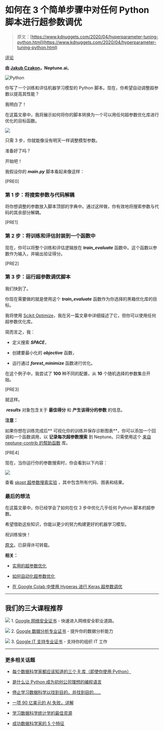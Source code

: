 # 如何在 3 个简单步骤中对任何 Python 脚本进行超参数调优

> 原文：[https://www.kdnuggets.com/2020/04/hyperparameter-tuning-python.html](https://www.kdnuggets.com/2020/04/hyperparameter-tuning-python.html)

[评论](#comments)

**由 [Jakub Czakon](https://www.linkedin.com/in/jakub-czakon-2b797b69/?originalSubdomain=pl)，Neptune.ai**。

![Python](../Images/48653af31024defdcd657420253f346a.png)

你写了一个训练和评估机器学习模型的 Python 脚本。现在，你希望自动调整超参数以提高其性能？

我明白了！

在这篇文章中，我将展示如何将你的脚本转换为一个可以用任何超参数优化库进行优化的目标函数。

![](../Images/e0074c461140259d5cecec92bd0d7474.png)

只需 3 步，你就能像没有明天一样调整模型参数。

准备好了吗？

开始吧！

我假设你的 ***main.py*** 脚本看起来像这样：

[PRE0]

### 第 1 步：将搜索参数与代码解耦

将你想调整的参数放入脚本顶部的字典中。通过这样做，你有效地将搜索参数与代码的其余部分解耦。

[PRE1]

### 第 2 步：将训练和评估封装到一个函数中

现在，你可以将整个训练和评估逻辑放在 ***train_evaluate*** 函数中。这个函数以参数作为输入，并输出验证得分。

[PRE2]

### 第 3 步：运行超参数调优脚本

我们快到了。

你现在需要做的就是使用这个 ***train_evaluate*** 函数作为你选择的黑箱优化库的目标。

我将使用 [Scikit Optimize](https://neptune.ai/blog/scikit-optimize)，我在另一篇文章中详细描述了它，但你可以使用任何超参数优化库。

简而言之，我：

+   定义搜索 ***SPACE***，

+   创建要最小化的 ***objective*** 函数，

+   运行通过 ***forest_minimize*** 函数进行优化。

在这个例子中，我尝试了 **100** 种不同的配置，从 **10** 个随机选择的参数集合开始。

[PRE3]

就这样。

 ***results*** 对象包含关于 **最佳得分** 和 **产生该得分的参数** 的信息。

**注意：**

如果你想在训练完成后** 可视化你的训练并保存诊断图表**，你可以添加一个回调和一个函数调用，以 **记录每次超参数搜索** 到 Neptune。只需使用这个 [来自 neptune-contrib 的帮助函数](https://neptune-contrib.readthedocs.io/_modules/neptunecontrib/monitoring/skopt.html#NeptuneMonitor) 库。

[PRE4]

现在，当你运行你的参数搜索时，你会看到以下内容：

![](../Images/d3998fa6921a2e0309b148132c5981aa.png)

查看 [skopt 超参数搜索实验](https://ui.neptune.ai/jakub-czakon/blog-hpo/e/BLOG-369/charts) ，其中包含所有代码、图表和结果。

### 最后的想法

在这篇文章中，你已经学会了如何在仅 3 步中优化几乎任何 Python 脚本的超参数。

希望借助这些知识，你能以更少的努力构建更好的机器学习模型。

祝训练愉快！

[原文](https://neptune.ai/blog/hyperparameter-tuning-on-any-python-script)。已获得许可转载。

**相关：**

+   [实用的超参数优化](https://www.kdnuggets.com/2020/02/practical-hyperparameter-optimization.html)

+   [如何自动化超参数优化](https://www.kdnuggets.com/2019/06/automate-hyperparameter-optimization.html)

+   [在 Google Colab 中使用 Hyperas 进行 Keras 超参数调优](https://www.kdnuggets.com/2018/12/keras-hyperparameter-tuning-google-colab-hyperas.html)

* * *

## 我们的三大课程推荐

![](../Images/0244c01ba9267c002ef39d4907e0b8fb.png) 1\. [Google 网络安全证书](https://www.kdnuggets.com/google-cybersecurity) - 快速进入网络安全职业道路。

![](../Images/e225c49c3c91745821c8c0368bf04711.png) 2\. [Google 数据分析专业证书](https://www.kdnuggets.com/google-data-analytics) - 提升你的数据分析能力

![](../Images/0244c01ba9267c002ef39d4907e0b8fb.png) 3\. [Google IT 支持专业证书](https://www.kdnuggets.com/google-itsupport) - 支持你的组织 IT 工作

* * *

### 更多相关话题

+   [每个数据科学家都应该知道的三个 R 库（即使你使用 Python）](https://www.kdnuggets.com/2021/12/three-r-libraries-every-data-scientist-know-even-python.html)

+   [是什么让 Python 成为初创公司理想的编程语言](https://www.kdnuggets.com/2021/12/makes-python-ideal-programming-language-startups.html)

+   [停止学习数据科学以找到目的，并找到目的……](https://www.kdnuggets.com/2021/12/stop-learning-data-science-find-purpose.html)

+   [一项 90 亿美元的 AI 失败，详解](https://www.kdnuggets.com/2021/12/9b-ai-failure-examined.html)

+   [学习数据科学统计学的最佳资源](https://www.kdnuggets.com/2021/12/springboard-top-resources-learn-data-science-statistics.html)

+   [成功数据科学家的 5 个特征](https://www.kdnuggets.com/2021/12/5-characteristics-successful-data-scientist.html)
